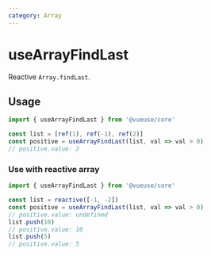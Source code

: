 ```yaml
---
category: Array
---
```


# useArrayFindLast

Reactive `Array.findLast`.

## Usage

```ts
import { useArrayFindLast } from '@vueuse/core'

const list = [ref(1), ref(-1), ref(2)]
const positive = useArrayFindLast(list, val => val > 0)
// positive.value: 2
```

### Use with reactive array

```ts
import { useArrayFindLast } from '@vueuse/core'

const list = reactive([-1, -2])
const positive = useArrayFindLast(list, val => val > 0)
// positive.value: undefined
list.push(10)
// positive.value: 10
list.push(5)
// positive.value: 5
```
